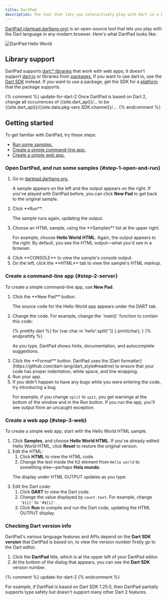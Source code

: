 ```yaml
---
title: DartPad
description: The tool that lets you interactively play with Dart in a browser.
---
```


<a href="{{site.custom.dartpad.direct-link}}"
target="_blank">DartPad (dartpad.dartlang.org)</a>
is an open-source tool that
lets you play with the Dart language in any modern browser.
Here's what DartPad looks like:

<img src="{% asset_path dartpad-hello.png %}" alt="DartPad Hello World" />


## Library support

DartPad supports
[dart:* libraries]({{site.dart_api}})
that work with web apps; it doesn't support
[dart:io]({{site.dart_api}}/stable/dart-io) or
libraries from [packages.]({{site.pub}})
If you want to use dart:io, use the [Dart SDK](/tools/sdk) instead.
If you want to use a package, get the SDK for a
[platform](/guides/platforms) that the package supports.

{% comment %}
update-for-dart-2
Once DartPad is based on Dart 2, change all occurrences of
{{site.dart_api}}/... to be
{{site.dart_api}}/{{site.data.pkg-vers.SDK.channel}}/....
{% endcomment %}

## Getting started

To get familiar with DartPad, try these steps:

* [Run some samples.](#step-1-open-and-run)
* [Create a simple command-line app.](#step-2-server)
* [Create a simple web app.](#step-3-web)


### Open DartPad, and run some samples {#step-1-open-and-run}

<ol markdown="1">
  <li markdown="1">
  Go to <a href="{{site.custom.dartpad.direct-link}}" target="_blank">dartpad.dartlang.org.</a>

  A sample appears on the left and the output appears on the right.
  If you've played with DartPad before,
  you can click **New Pad** to get back to the original sample.
  </li>

  <li markdown="1">
  Click **Run**.

  The sample runs again, updating the output.
  </li>

  <li markdown="1">
  Choose an HTML sample, using the **Samples** list at the upper right.

  For example, choose **Hello World HTML**.
  Again, the output appears to the right.
  By default, you see the HTML output—what you'd see in a browser.
  </li>

  <li markdown="1">
  Click **CONSOLE** to view the sample's console output.
  </li>

  <li markdown="1">
  On the left, click the **HTML** tab to view the sample's HTML markup.
  </li>
</ol>


### Create a command-line app {#step-2-server}

To create a simple command-line app, use **New Pad**.

<ol markdown="1">
  <li markdown="1">
  Click the **New Pad** button.

  The source code for the Hello World app appears
  under the DART tab.
  </li>

  <li markdown="1">
  Change the code. For example, change the `main()` function
  to contain this code:

<!-- library-tour/string-tests/bin/main.dart -->
{% prettify dart %}
for (var char in 'hello'.split('')) {
  print(char);
}
{% endprettify %}

  As you type, DartPad shows hints, documentation,
  and autocomplete suggestions.
  </li>

  <li markdown="1">
  Click the **Format** button.
  DartPad uses the [Dart formatter](https://github.com/dart-lang/dart_style#readme)
  to ensure that your code has proper indentation, white space, and line wrapping.
  </li>

  <li markdown="1">
  Run your app.
  </li>

  <li markdown="1">
  If you didn't happen to have any bugs while you were entering the code,
  try introducing a bug.

  For example, if you change `split` to `spit`,
  you get warnings at the bottom of the window and in the Run button.
  If you run the app, you'll see output from an uncaught exception.
  </li>
</ol>


### Create a web app {#step-3-web}

To create a simple web app, start with the Hello World HTML sample.

<ol>
  <li>
    Click <b>Samples</b>, and choose <b>Hello World HTML</b>.
    If you've already edited Hello World HTML,
    click <b>Reset</b> to restore the original version.
  </li>

  <li>
    Edit the HTML:
    <ol>
      <li>
        Click <b>HTML</b> to view the HTML code.
      </li>
      <li>
        Change the text inside the h2 element
        from <code>Hello world</code> to something else—perhaps
        <b>Hola mundo</b>.
      </li>
    </ol>
    <p>
      The display under HTML OUTPUT updates as you type.
    </p>
  </li>

  <li>
    Edit the Dart code:
    <ol>
      <li>
        Click <b>DART</b> to view the Dart code.
      </li>
      <li>
        Change the value displayed by <code>count.text</code>.
        For example, change <code>'${i}'</code> to <code>'#${i}'</code>.
      </li>
      <li>
        Click <b>Run</b> to compile and run the Dart code,
        updating the HTML OUTPUT display.
      </li>
    </ol>
  </li>
</ol>

### Checking Dart version info

DartPad's various language features and APIs depend on the
<b>Dart SDK version</b> that DartPad is based on,
to view the version number firstly go to the Dart editor.

<ol>
  <li>
    Click the <b>DartPad</b> title,
    which is at the upper left of your DartPad editor.
  </li>
  <li>
     At the bottom of the dialog that appears,
     you can see the <b>Dart SDK</b> version number.
  </li>
</ol>

{% comment %}
update-for-dart-2
{% endcomment %}

For example, if DartPad is based on Dart SDK 1.25.0,
then DartPad partially supports type safety but doesn't support many other Dart 2 features.




